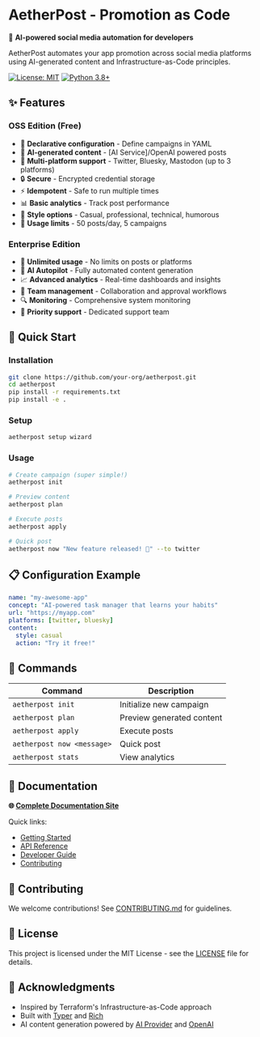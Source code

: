 # AetherPost - Promotion as Code

🚀 **AI-powered social media automation for developers**

AetherPost automates your app promotion across social media platforms using AI-generated content and Infrastructure-as-Code principles.

[![License: MIT](https://img.shields.io/badge/License-MIT-yellow.svg)](https://opensource.org/licenses/MIT)
[![Python 3.8+](https://img.shields.io/badge/python-3.8+-blue.svg)](https://www.python.org/downloads/)

## ✨ Features

### OSS Edition (Free)
- 🎯 **Declarative configuration** - Define campaigns in YAML
- 🤖 **AI-generated content** - [AI Service]/OpenAI powered posts
- 📱 **Multi-platform support** - Twitter, Bluesky, Mastodon (up to 3 platforms)
- 🔒 **Secure** - Encrypted credential storage
- ⚡ **Idempotent** - Safe to run multiple times
- 📊 **Basic analytics** - Track post performance
- 🎨 **Style options** - Casual, professional, technical, humorous
- 📝 **Usage limits** - 50 posts/day, 5 campaigns

### Enterprise Edition
- 🚀 **Unlimited usage** - No limits on posts or platforms
- 🤖 **AI Autopilot** - Fully automated content generation
- 📈 **Advanced analytics** - Real-time dashboards and insights
- 👥 **Team management** - Collaboration and approval workflows
- 🔍 **Monitoring** - Comprehensive system monitoring
- 🎯 **Priority support** - Dedicated support team

## 🚀 Quick Start

### Installation

```bash
git clone https://github.com/your-org/aetherpost.git
cd aetherpost
pip install -r requirements.txt
pip install -e .
```

### Setup

```bash
aetherpost setup wizard
```

### Usage

```bash
# Create campaign (super simple!)
aetherpost init

# Preview content
aetherpost plan

# Execute posts
aetherpost apply

# Quick post
aetherpost now "New feature released! 🚀" --to twitter
```

## 📋 Configuration Example

```yaml
name: "my-awesome-app"
concept: "AI-powered task manager that learns your habits"
url: "https://myapp.com"
platforms: [twitter, bluesky]
content:
  style: casual
  action: "Try it free!"
```

## 🔧 Commands

| Command | Description |
|---------|-------------|
| `aetherpost init` | Initialize new campaign |
| `aetherpost plan` | Preview generated content |
| `aetherpost apply` | Execute posts |
| `aetherpost now <message>` | Quick post |
| `aetherpost stats` | View analytics |

## 📖 Documentation

**🌐 [Complete Documentation Site](https://aetherpost-docs.s3-website-ap-northeast-1.amazonaws.com)**

Quick links:
- [Getting Started](https://aetherpost-docs.s3-website-ap-northeast-1.amazonaws.com/getting-started.html)
- [API Reference](https://aetherpost-docs.s3-website-ap-northeast-1.amazonaws.com/api-reference.html)
- [Developer Guide](https://aetherpost-docs.s3-website-ap-northeast-1.amazonaws.com/developer-onboarding.html)
- [Contributing](https://aetherpost-docs.s3-website-ap-northeast-1.amazonaws.com/contributing.html)

## 🤝 Contributing

We welcome contributions! See [CONTRIBUTING.md](CONTRIBUTING.md) for guidelines.

## 📄 License

This project is licensed under the MIT License - see the [LICENSE](LICENSE) file for details.

## 🙏 Acknowledgments

- Inspired by Terraform's Infrastructure-as-Code approach
- Built with [Typer](https://typer.tiangolo.com/) and [Rich](https://rich.readthedocs.io/)
- AI content generation powered by [AI Provider](https://www.anthropic.com/) and [OpenAI](https://openai.com/)